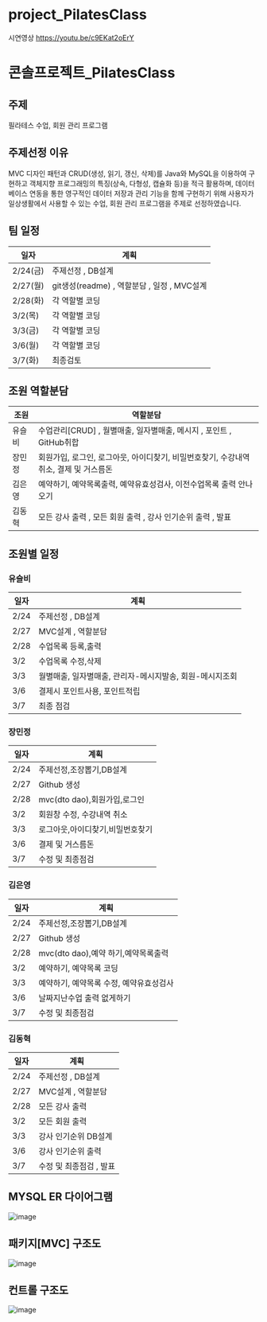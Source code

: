 # project_PilatesClass
시연영상
https://youtu.be/c9EKat2oErY

# 콘솔프로젝트_PilatesClass

## 주제

필라테스 수업, 회원 관리 프로그램


## 주제선정 이유

MVC 디자인 패턴과 CRUD(생성, 읽기, 갱신, 삭제)를 Java와 MySQL을 이용하여 구현하고
객체지향 프로그래밍의 특징(상속, 다형성, 캡슐화 등)을 적극 활용하며,
데이터베이스 연동을 통한 영구적인 데이터 저장과 관리 기능을 함께 구현하기 위해
사용자가 일상생활에서 사용할 수 있는 수업, 회원 관리 프로그램을 주제로 선정하였습니다.


## 팀 일정
| 일자 | 계획 |
|---|---|
| 2/24(금) | 주제선정 , DB설계|
| 2/27(월) | git생성(readme) , 역할분담 , 일정 , MVC설계 |
| 2/28(화) | 각 역할별 코딩 |
| 3/2(목) | 각 역할별 코딩 |
| 3/3(금) | 각 역할별 코딩 |
| 3/6(월) | 각 역할별 코딩 |
| 3/7(화) | 최종검토 |

## 조원 역할분담
| 조원 | 역할분담 |
|---|---|
| 유슬비 | 수업관리[CRUD] , 월별매출, 일자별매출, 메시지 , 포인트 , GitHub취합 |
| 장민정 | 회원가입, 로그인, 로그아웃, 아이디찾기, 비밀번호찾기, 수강내역취소, 결제 및 거스름돈 |
| 김은영 | 예약하기, 예약목록출력, 예약유효성검사, 이전수업목록 출력 안나오기 |
| 김동혁 | 모든 강사 출력 , 모든 회원 출력 , 강사 인기순위 출력 , 발표 |

## 조원별 일정
### 유슬비
| 일자 | 계획 |
|---|---|
| 2/24 | 주제선정 , DB설계 |
| 2/27 | MVC설계 , 역할분담 |
| 2/28 | 수업목록 등록,출력 |
| 3/2 | 수업목록 수정,삭제 |
| 3/3 | 월별매출, 일자별매출, 관리자-메시지발송, 회원-메시지조회  |
| 3/6 | 결제시 포인트사용, 포인트적립  |
| 3/7 | 최종 점검 |

### 장민정
| 일자 | 계획 |
|---|---|
| 2/24 | 주제선정,조장뽑기,DB설계 |
| 2/27 | Github 생성 |
| 2/28 | mvc(dto dao),회원가입,로그인 |
| 3/2 | 회원창 수정, 수강내역 취소 |
| 3/3 | 로그아웃,아이디찾기,비밀번호찾기 |
| 3/6 | 결제 및 거스름돈 |
| 3/7 | 수정 및 최종점검 |

### 김은영
| 일자 | 계획 |
|---|---|
| 2/24 | 주제선정,조장뽑기,DB설계 |
| 2/27 | Github 생성 |
| 2/28 | mvc(dto dao),예약 하기,예약목록출력 |
| 3/2 | 예약하기, 예약목록 코딩 |
| 3/3 | 예약하기, 예약목록 수정, 예약유효성검사 |
| 3/6 | 날짜지난수업 출력 없게하기 |
| 3/7 | 수정 및 최종점검 |

### 김동혁

| 일자 | 계획 |
|---|---|
| 2/24 | 주제선정 , DB설계 |
| 2/27 | MVC설계 , 역할분담 |
| 2/28 | 모든 강사 출력 |
| 3/2 | 모든 회원 출력 |
| 3/3 | 강사 인기순위 DB설계 |
| 3/6 | 강사 인기순위 출력 |
| 3/7 | 수정 및 최종점검 , 발표 |

## MYSQL ER 다이어그램
![image](https://user-images.githubusercontent.com/121651792/223459327-ab5ec036-70ce-4caa-a873-ab09e792d1f4.png)


## 패키지[MVC] 구조도
![image](https://user-images.githubusercontent.com/121651792/223458062-bba18e73-3975-4551-98fc-72a566a8b605.png)


## 컨트롤 구조도
![image](https://user-images.githubusercontent.com/121651792/223458848-f51b2b78-5d70-4176-8ba4-e3596c5f475b.jpg)

